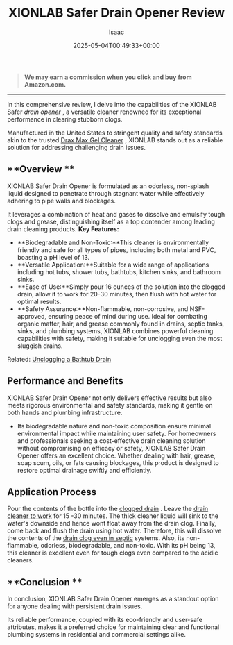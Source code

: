 ﻿---
author: Isaac
layout: post
title: XIONLAB Safer Drain Opener Review
date: '2025-05-04T00:49:33+00:00'
categories:
- Drains
- Product Reviews
tags: []
slug: /xionlab-safer-drain-opener-review/
lastmod: 2025-05-07T12:21:29+03:00
---
> **We may earn a commission when you click and buy from Amazon.com.**
>

---
In this comprehensive review, I delve into the capabilities of the XIONLAB Safer
*drain opener*
, a versatile cleaner renowned for its exceptional performance in clearing stubborn clogs.

Manufactured in the United States to stringent quality and safety standards akin to the trusted
[Drax Max Gel Cleaner](https://pestpolicy.com/drano-max-gel-clog-remover-review/)
, XIONLAB stands out as a reliable solution for addressing challenging drain issues.
## **Overview **
XIONLAB Safer Drain Opener is formulated as an odorless, non-splash liquid designed to penetrate through stagnant water while effectively adhering to pipe walls and blockages.

It leverages a combination of heat and gases to dissolve and emulsify tough clogs and grease, distinguishing itself as a top contender among leading drain cleaning products.
**Key Features:**
- **Biodegradable and Non-Toxic:**This cleaner is environmentally friendly and safe for all types of pipes, including both metal and PVC, boasting a pH level of 13.
- **Versatile Application:**Suitable for a wide range of applications including hot tubs, shower tubs, bathtubs, kitchen sinks, and bathroom sinks.
- **Ease of Use:**Simply pour 16 ounces of the solution into the clogged drain, allow it to work for 20-30 minutes, then flush with hot water for optimal results.
- **Safety Assurance:**Non-flammable, non-corrosive, and NSF-approved, ensuring peace of mind during use.
Ideal for combating organic matter, hair, and grease commonly found in drains, septic tanks, sinks, and plumbing systems, XIONLAB combines powerful cleaning capabilities with safety, making it suitable for unclogging even the most sluggish drains.

Related:
[Unclogging a Bathtub Drain](https://pestpolicy.com/how-to-unclog-a-bathtub-drain-with-standing-water/)
## **Performance and Benefits**
XIONLAB Safer Drain Opener not only delivers effective results but also meets rigorous environmental and safety standards, making it gentle on both hands and plumbing infrastructure.
- Its biodegradable nature and non-toxic composition ensure minimal environmental impact while maintaining user safety.
For homeowners and professionals seeking a cost-effective drain cleaning solution without compromising on efficacy or safety, XIONLAB Safer Drain Opener offers an excellent choice. Whether dealing with hair, grease, soap scum, oils, or fats causing blockages, this product is designed to restore optimal drainage swiftly and efficiently.
## Application Process
Pour the contents of the bottle into the
[clogged drain](https://pestpolicy.com/how-to-snake-a-drain/)
. Leave the
[drain cleaner to work](https://pestpolicy.com/how-drain-cleaners-work/)
for 15 -30 minutes. The thick cleaner liquid will sink to the water's downside and hence wont float away from the drain clog.
Finally, come back and flush the drain using hot water. Therefore, this will dissolve the contents of the
[drain clog even in septic](https://pestpolicy.com/bio-clean-drain-septic-bacteria-2-review/)
systems.
Also, its non-flammable, odorless, biodegradable, and non-toxic. With its pH being 13, this cleaner is excellent even for tough clogs even compared to the acidic cleaners.
## **Conclusion **
In conclusion, XIONLAB Safer Drain Opener emerges as a standout option for anyone dealing with persistent drain issues.

Its reliable performance, coupled with its eco-friendly and user-safe attributes, makes it a preferred choice for maintaining clear and functional plumbing systems in residential and commercial settings alike.